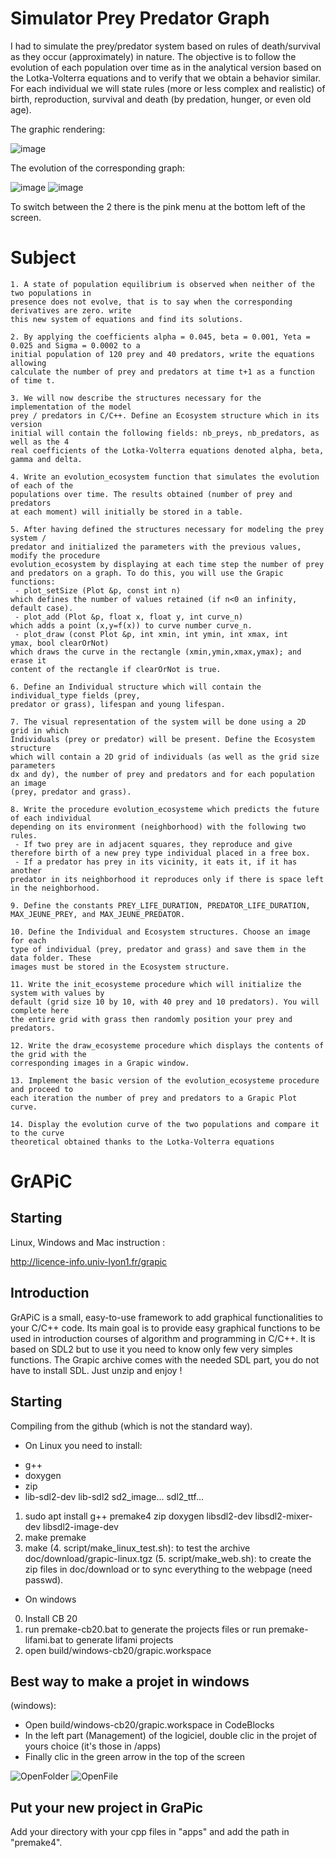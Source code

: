 # Simulator Prey Predator Graph

I had to simulate the prey/predator system based on rules
of death/survival as they occur (approximately) in nature. The objective is
to follow the evolution of each population over time as in the analytical version
based on the Lotka-Volterra equations and to verify that we obtain a behavior
similar. For each individual we will state rules (more or less complex and realistic)
of birth, reproduction, survival and death (by predation, hunger, or even old age).

The graphic rendering:

![image](image/Wolf1.jpg)

The evolution of the corresponding graph:

![image](image/Wolf2.jpg)
![image](image/Wolf3.jpg)

To switch between the 2 there is the pink menu at the bottom left of the screen.

# Subject

```
1. A state of population equilibrium is observed when neither of the two populations in
presence does not evolve, that is to say when the corresponding derivatives are zero. write
this new system of equations and find its solutions.

2. By applying the coefficients alpha = 0.045, beta = 0.001, Yeta = 0.025 and Sigma = 0.0002 to a
initial population of 120 prey and 40 predators, write the equations allowing
calculate the number of prey and predators at time t+1 as a function of time t.

3. We will now describe the structures necessary for the implementation of the model
prey / predators in C/C++. Define an Ecosystem structure which in its version
initial will contain the following fields: nb_preys, nb_predators, as well as the 4
real coefficients of the Lotka-Volterra equations denoted alpha, beta, gamma and delta.

4. Write an evolution_ecosystem function that simulates the evolution of each of the
populations over time. The results obtained (number of prey and predators
at each moment) will initially be stored in a table.

5. After having defined the structures necessary for modeling the prey system /
predator and initialized the parameters with the previous values, modify the procedure
evolution_ecosystem by displaying at each time step the number of prey
and predators on a graph. To do this, you will use the Grapic functions:
 - plot_setSize (Plot &p, const int n)
which defines the number of values ​​retained (if n<0 an infinity, default case).
 - plot_add (Plot &p, float x, float y, int curve_n)
which adds a point (x,y=f(x)) to curve number curve_n.
 - plot_draw (const Plot &p, int xmin, int ymin, int xmax, int
ymax, bool clearOrNot)
which draws the curve in the rectangle (xmin,ymin,xmax,ymax); and erase it
content of the rectangle if clearOrNot is true.

6. Define an Individual structure which will contain the individual_type fields (prey,
predator or grass), lifespan and young lifespan.

7. The visual representation of the system will be done using a 2D grid in which
Individuals (prey or predator) will be present. Define the Ecosystem structure
which will contain a 2D grid of individuals (as well as the grid size parameters
dx and dy), the number of prey and predators and for each population an image
(prey, predator and grass).

8. Write the procedure evolution_ecosysteme which predicts the future of each individual
depending on its environment (neighborhood) with the following two rules.
 - If two prey are in adjacent squares, they reproduce and give
therefore birth of a new prey type individual placed in a free box.
 - If a predator has prey in its vicinity, it eats it, if it has another
predator in its neighborhood it reproduces only if there is space left
in the neighborhood.

9. Define the constants PREY_LIFE_DURATION, PREDATOR_LIFE_DURATION,
MAX_JEUNE_PREY, and MAX_JEUNE_PREDATOR.

10. Define the Individual and Ecosystem structures. Choose an image for each
type of individual (prey, predator and grass) and save them in the data folder. These
images must be stored in the Ecosystem structure.

11. Write the init_ecosysteme procedure which will initialize the system with values ​​by
default (grid size 10 by 10, with 40 prey and 10 predators). You will complete here
the entire grid with grass then randomly position your prey and predators.

12. Write the draw_ecosysteme procedure which displays the contents of the grid with the
corresponding images in a Grapic window.

13. Implement the basic version of the evolution_ecosysteme procedure and proceed to
each iteration the number of prey and predators to a Grapic Plot curve.

14. Display the evolution curve of the two populations and compare it to the curve
theoretical obtained thanks to the Lotka-Volterra equations

```

# GrAPiC 

## Starting

Linux, Windows and Mac instruction :

http://licence-info.univ-lyon1.fr/grapic

## Introduction

GrAPiC is a small, easy-to-use framework to add graphical functionalities to your C/C++ code. 
Its main goal is to provide easy graphical functions to be used in introduction courses of algorithm and programming in C/C++. 
It is based on SDL2 but to use it you need to know only few very simples functions. 
The Grapic archive comes with the needed SDL part, you do not have to install SDL. Just unzip and enjoy ! 

## Starting

Compiling from the github (which is not the standard way).

* On Linux you need to install:
- g++
- doxygen
- zip
- lib-sdl2-dev lib-sdl2 sd2_image... sdl2_ttf...

1. sudo apt install g++ premake4 zip doxygen libsdl2-dev libsdl2-mixer-dev libsdl2-image-dev
2. make premake
3. make
(4. script/make_linux_test.sh): to test the archive doc/download/grapic-linux.tgz
(5. script/make_web.sh): to create the zip files in doc/download or to sync everything to the webpage (need passwd).


* On windows
0. Install CB 20
1. run premake-cb20.bat to generate the projects files    or     run premake-lifami.bat to generate lifami projects 
2. open build/windows-cb20/grapic.workspace

## Best way to make a projet in windows

(windows): 
 - Open build/windows-cb20/grapic.workspace in CodeBlocks
 - In the left part (Management) of the logiciel, double clic in the projet of yours choice (it's those in /apps)
 - Finally clic in the green arrow in the top of the screen

![OpenFolder](image/OpenFolder.jpg)
![OpenFile](image/OpenFile.jpg)

## Put your new project in GraPic

Add your directory with your cpp files in "apps" and add the path in "premake4".

